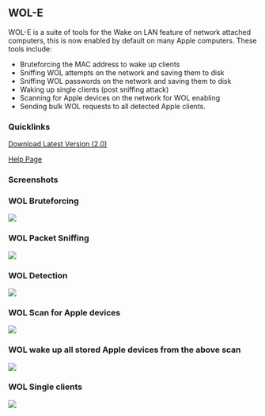 ## WOL-E ##

WOL-E is a suite of tools for the Wake on LAN feature of network attached computers, this is now enabled by default on many Apple computers. These tools include:

  * Bruteforcing the MAC address to wake up clients
  * Sniffing WOL attempts on the network and saving them to disk
  * Sniffing WOL passwords on the network and saving them to disk
  * Waking up single clients (post sniffing attack)
  * Scanning for Apple devices on the network for WOL enabling
  * Sending bulk WOL requests to all detected Apple clients.

### Quicklinks ###
[Download Latest Version (2.0)](http://wol-e.googlecode.com/files/wol-e.2.0.tar.gz)

[Help Page](http://)

### Screenshots ###

### WOL Bruteforcing ###

<img src="https://i.imgur.com/yaBxAwC.png">

### WOL Packet Sniffing ###

<img src="https://i.imgur.com/xGMuGVc.png">

### WOL Detection ###

<img src="https://i.imgur.com/pJwDnp3.png">

### WOL Scan for Apple devices ###

<img src="https://i.imgur.com/RzjgP4Ng.png">

### WOL wake up all stored Apple devices from the above scan ###

<img src="https://i.imgur.com/kK9PRpL.png">

### WOL Single clients ###

<img src="https://i.imgur.com/GBTXoPug.png">
